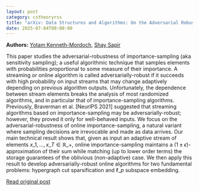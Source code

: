 ```yaml
---
layout: post
category: cstheoryrss
title: "arXiv: Data Structures and Algorithms: On the Adversarial Robustness of Online Importance Sampling"
date: 2025-07-04T00:00:00
---
```


**Authors:** [Yotam Kenneth-Mordoch](https://dblp.uni-trier.de/search?q=Yotam+Kenneth-Mordoch), [Shay Sapir](https://dblp.uni-trier.de/search?q=Shay+Sapir)

This paper studies the adversarial-robustness of importance-sampling (aka
sensitivity sampling); a useful algorithmic technique that samples elements
with probabilities proportional to some measure of their importance. A
streaming or online algorithm is called adversarially-robust if it succeeds
with high probability on input streams that may change adaptively depending on
previous algorithm outputs. Unfortunately, the dependence between stream
elements breaks the analysis of most randomized algorithms, and in particular
that of importance-sampling algorithms. Previously, Braverman et al. [NeurIPS
2021] suggested that streaming algorithms based on importance-sampling may be
adversarially-robust; however, they proved it only for well-behaved inputs.
We focus on the adversarial-robustness of online importance-sampling, a
natural variant where sampling decisions are irrevocable and made as data
arrives. Our main technical result shows that, given as input an adaptive
stream of elements $x\_1,\ldots,x\_T\in \mathbb{R}\_+$, online importance-sampling
maintains a $(1\pm\epsilon)$-approximation of their sum while matching (up to
lower order terms) the storage guarantees of the oblivious (non-adaptive) case.
We then apply this result to develop adversarially-robust online algorithms for
two fundamental problems: hypergraph cut sparsification and $\ell\_p$ subspace
embedding.

[Read original post](http://arxiv.org/abs/2507.02394v1)
